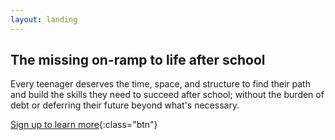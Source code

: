 ```yaml
---
layout: landing
---
```


## The missing on-ramp to life after school
Every teenager deserves the time, space, and structure to find their path and build the skills they need to succeed after school; without the burden of debt or deferring their future beyond what's necessary.

[Sign up to learn more](){:class="btn"}
